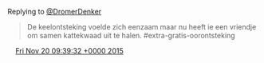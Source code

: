 Replying to [@DromerDenker](https://twitter.com/DromerDenker/status/666969780021305344)

> De keelontsteking voelde zich eenzaam maar nu heeft ie een vriendje om samen kattekwaad uit te halen\. \#extra\-gratis\-oorontsteking

<img src="../../media/tweet.ico" width="12" /> [Fri Nov 20 09:39:32 +0000 2015](https://twitter.com/DromerDenker/status/667638396202954752)